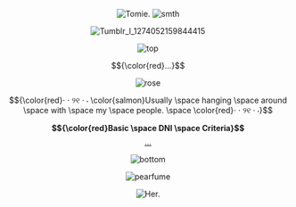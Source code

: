 <div align="center">

![Tomie.](https://files.catbox.moe/z23gxb.png)
![smth](https://watermelon.crd.co/assets/images/gallery22/74944317.gif?v=6332de85)

![Tumblr_l_1274052159844415](https://github.com/user-attachments/assets/7b47cb5f-c7d3-4fa9-8788-f816d9eb48a8)

![top](https://files.catbox.moe/7ca6td.png)

$${\color{red}...}$$

![rose](https://files.catbox.moe/u72eu6.png)

$${\color{red}⋅ ‧ ୨୧ ‧ ⋅ \color{salmon}Usually \space hanging \space around \space with \space my \space people. \space \color{red}⋅ ‧ ୨୧ ‧ ⋅}$$

**$${\color{red}Basic \space DNI \space Criteria}$$** [...](https://dni-criteria.carrd.co/)

![bottom](https://files.catbox.moe/r013k2.png)

<img src="https://komarev.com/ghpvc/?username=pearfume&label=Moles%20mortium&color=BA1B1D&style=flat" alt="pearfume" /> </p>

![Her.](https://files.catbox.moe/tchqqf.png)

</div>



